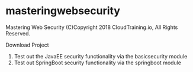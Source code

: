 # masteringwebsecurity
Mastering Web Security (C)Copyright 2018 CloudTraining.io, All Rights Reserved. 


Download Project

1) Test out the JavaEE security functionality via the basicsecurity module
2) Test out SpringBoot security functionality via the springboot module
